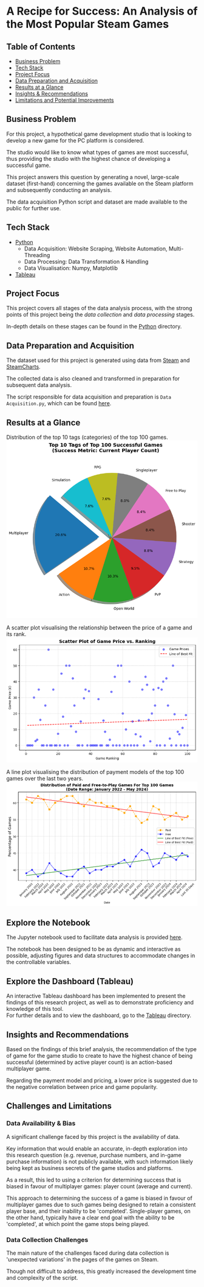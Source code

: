 # A Recipe for Success: An Analysis of the Most Popular Steam Games

## Table of Contents 
- [Business Problem](#business-problem)
- [Tech Stack](#tech-stack)
- [Project Focus](#project-focus)
- [Data Preparation and Acquisition](#data-preparation-and-acquisition)
- [Results at a Glance](#results-at-a-glance)
- [Insights & Recommendations](#insights-and-recommendations)
- [Limitations and Potential Improvements](#limitations-and-potential-improvements)

## Business Problem 
For this project, a hypothetical game development studio that is looking to develop a new game for the PC platform is considered.

The studio would like to know what types of games are most successful, thus providing the studio with the highest chance of developing a successful game.

This project answers this question by generating a novel, large-scale dataset (first-hand) concerning the games available on the Steam platform and subsequently conducting an analysis.

The data acquisition Python script and dataset are made available to the public for further use.

## Tech Stack 
- [Python](Python%20Files/)
    - Data Acquisition: Website Scraping, Website Automation, Multi-Threading 
    - Data Processing: Data Transformation & Handling
    - Data Visualisation: Numpy, Matplotlib
- [Tableau](Tableau/)

## Project Focus 
This project covers all stages of the data analysis process, with the strong points of this project being the *data collection* and *data processing* stages.

In-depth details on these stages can be found in the [Python](Python%20Files/) directory.

## Data Preparation and Acquisition
The dataset used for this project is generated using data from [Steam](https://store.steampowered.com/) and [SteamCharts](https://steamcharts.com/).

The collected data is also cleaned and transformed in preparation for subsequent data analysis.

The script responsible for data acquisition and preparation is `Data Acquisition.py`, which can be found [here](Python%20Files/Data%20Acquisition/).

## Results at a Glance
Distribution of the top 10 tags (categories) of the top 100 games.
![](images/Top%20Tags.png)

A scatter plot visualising the relationship between the price of a game and its rank.
![](images/Price%20x%20Ranking.png)

A line plot visualising the distribution of payment models of the top 100 games over the last two years.
![](images/Pricing%20Distribution%20Over%20Time.png)

## Explore the Notebook
The Jupyter notebook used to facilitate data analysis is provided [here](Python%20Files/Jupyter%20Notebook/My_Notebook.ipynb).

The notebook has been designed to be as dynamic and interactive as possible, adjusting figures and data structures to accommodate changes in the controllable variables.

## Explore the Dashboard (Tableau) 
An interactive Tableau dashboard has been implemented to present the findings of this research project, as well as to demonstrate proficiency and knowledge of this tool.\
For further details and to view the dashboard, go to the [Tableau](Tableau/) directory.

## Insights and Recommendations
Based on the findings of this brief analysis, the recommendation of the type of game for the game studio to create to have the highest chance of being successful (determined by active player count) is an action-based multiplayer game.

Regarding the payment model and pricing, a lower price is suggested due to the negative correlation between price and game popularity.

## Challenges and Limitations

### Data Availability & Bias
A significant challenge faced by this project is the availability of data.

Key information that would enable an accurate, in-depth exploration into this research question (e.g. revenue, purchase numbers, and in-game purchase information) is not publicly available, with such information likely being kept as business secrets of the game studios and platforms.

As a result, this led to using a criterion for determining success that is biased in favour of multiplayer games: player count (average and current).

This approach to determining the success of a game is biased in favour of multiplayer games due to such games being designed to retain a consistent player base, and their inability to be 'completed'.
Single-player games, on the other hand, typically have a clear end goal with the ability to be 'completed', at which point the game stops being played.

### Data Collection Challenges
The main nature of the challenges faced during data collection is 'unexpected variations' in the pages of the games on Steam.

Though not difficult to address, this greatly increased the development time and complexity of the script.